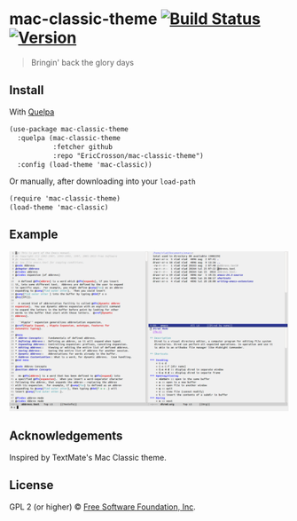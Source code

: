 # mac-classic-theme [![Build Status](https://travis-ci.org/EricCrosson/mac-classic-theme.svg?branch=master)](https://travis-ci.org/EricCrosson/mac-classic-theme)  [![Version](https://img.shields.io/github/tag/EricCrosson/mac-classic-theme.svg)](https://github.com/EricCrosson/mac-classic-theme/releases)

> Bringin' back the glory days

## Install

With [Quelpa](https://framagit.org/steckerhalter/quelpa)

``` {.sourceCode .lisp}
(use-package mac-classic-theme
  :quelpa (mac-classic-theme
           :fetcher github
           :repo "EricCrosson/mac-classic-theme")
  :config (load-theme 'mac-classic))
```

Or manually, after downloading into your `load-path`

``` {.sourceCode .lisp}
(require 'mac-classic-theme)
(load-theme 'mac-classic)
```

## Example

![Behold the glory](https://raw.githubusercontent.com/EricCrosson/mac-classic-theme/master/img/demo.png)

## Acknowledgements

Inspired by TextMate's Mac Classic theme.

## License

GPL 2 (or higher) © [Free Software Foundation, Inc](http://www.fsf.org/about).
